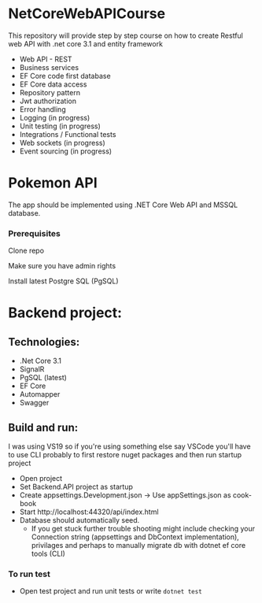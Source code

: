 # NetCoreWebAPICourse
This repository will provide step by step course on how to create Restful web API with .net core 3.1 and entity framework

- Web API - REST
- Business services
- EF Core code first database
- EF Core data access
- Repository pattern
- Jwt authorization
- Error handling
- Logging (in progress)
- Unit testing (in progress)
- Integrations / Functional tests
- Web sockets (in progress)
- Event sourcing (in progress)

# Pokemon API
<p>The app should be implemented using .NET Core Web API and MSSQL database.</p>

### Prerequisites
<p>Clone repo</p>
<p>Make sure you have admin rights</p>
<p>Install latest Postgre SQL (PgSQL)</p>

# Backend project:
## Technologies: 
* .Net Core 3.1
* SignalR
* PgSQL (latest)
* EF Core
* Automapper
* Swagger 

## Build and run:
I was using VS19 so if you're using something else say VSCode you'll have to use CLI probably to first restore nuget packages and then run startup project
* Open project
* Set Backend.API project as startup
* Create appsettings.Development.json -> Use appSettings.json as cook-book
* Start http://localhost:44320/api/index.html
* Database should automatically seed.
  * If you get stuck further trouble shooting might include checking your Connection string (appsettings and DbContext implementation), privilages and perhaps to manually migrate db with dotnet ef core tools (CLI) 

### To run test
* Open test project and run unit tests or write `dotnet test`
